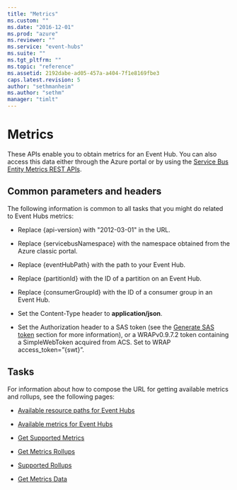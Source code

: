 ```yaml
---
title: "Metrics"
ms.custom: ""
ms.date: "2016-12-01"
ms.prod: "azure"
ms.reviewer: ""
ms.service: "event-hubs"
ms.suite: ""
ms.tgt_pltfrm: ""
ms.topic: "reference"
ms.assetid: 2192dabe-ad05-457a-a404-7f1e8169fbe3
caps.latest.revision: 5
author: "sethmanheim"
ms.author: "sethm"
manager: "timlt"
---
```

# Metrics
These APIs enable you to obtain metrics for an Event Hub. You can also access this data either through the Azure portal or by using the [Service Bus Entity Metrics REST APIs]().  
  
##  <a name="bk_common"></a> Common parameters and headers  
 The following information is common to all tasks that you might do related to Event Hubs metrics:  
  
-   Replace {api-version} with "2012-03-01" in the URL.  
  
-   Replace {servicebusNamespace} with the namespace obtained from the Azure classic portal.  
  
-   Replace {eventHubPath} with the path to your Event Hub.  
  
-   Replace {partitionId} with the ID of a partition on an Event Hub.  
  
-   Replace {consumerGroupId} with the ID of a consumer group in an Event Hub.  
  
-   Set the Content-Type header to **application/json**.  
  
-   Set the Authorization header to a SAS token (see the [Generate SAS token](generate-sas-token.md) section for more information), or a WRAPv0.9.7.2 token containing a SimpleWebToken acquired from ACS. Set to WRAP access_token=”{swt}”.  
  
## Tasks  
 For information about how to compose the URL for getting available metrics and rollups, see the following pages:  
  
-   [Available resource paths for Event Hubs](available-resource-paths-for-event-hubs.md)  
  
-   [Available metrics for Event Hubs](available-metrics-for-event-hubs.md)  
  
-   [Get Supported Metrics]()  
  
-   [Get Metrics Rollups]()  
  
-   [Supported Rollups]()  
  
-   [Get Metrics Data]()